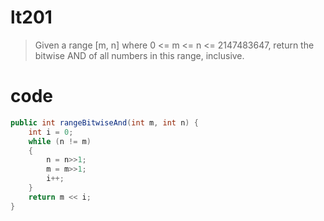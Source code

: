 # lt201
> Given a range [m, n] where 0 <= m <= n <= 2147483647, return the bitwise AND of all numbers in this range, inclusive.

# code
```java
public int rangeBitwiseAnd(int m, int n) {
    int i = 0;
    while (n != m) 
    {
        n = n>>1;
        m = m>>1;
        i++;
    }
    return m << i;
}
```